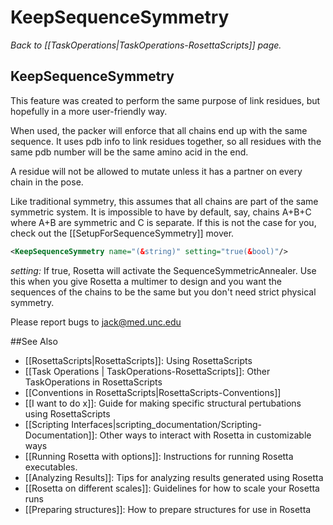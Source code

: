 # KeepSequenceSymmetry
*Back to [[TaskOperations|TaskOperations-RosettaScripts]] page.*
## KeepSequenceSymmetry

This feature was created to perform the same purpose of link residues,
but hopefully in a more user-friendly way.

When used, the packer will enforce that all chains end up with the same sequence.
It uses pdb info to link residues together,
so all residues with the same pdb number will be the same amino acid in the end.

A residue will not be allowed to mutate unless it has a partner on every chain in the pose.

Like traditional symmetry, this assumes that all chains are part of the same symmetric system.
It is impossible to have by default, say, chains A+B+C where A+B are symmetric and C is separate.
If this is not the case for you, check out the [[SetupForSequenceSymmetry]] mover.


```xml
<KeepSequenceSymmetry name="(&string)" setting="true(&bool)"/>
```

*setting:* If true, Rosetta will activate the SequenceSymmetricAnnealer. Use this when you give Rosetta a multimer to design and you want the sequences of the chains to be the same but you don't need strict physical symmetry.

Please report bugs to jack@med.unc.edu

##See Also

* [[RosettaScripts|RosettaScripts]]: Using RosettaScripts
* [[Task Operations | TaskOperations-RosettaScripts]]: Other TaskOperations in RosettaScripts
* [[Conventions in RosettaScripts|RosettaScripts-Conventions]]
* [[I want to do x]]: Guide for making specific structural pertubations using RosettaScripts
* [[Scripting Interfaces|scripting_documentation/Scripting-Documentation]]: Other ways to interact with Rosetta in customizable ways
* [[Running Rosetta with options]]: Instructions for running Rosetta executables.
* [[Analyzing Results]]: Tips for analyzing results generated using Rosetta
* [[Rosetta on different scales]]: Guidelines for how to scale your Rosetta runs
* [[Preparing structures]]: How to prepare structures for use in Rosetta